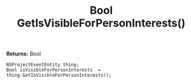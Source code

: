 ﻿---
uid: crmscript_ref_NSProjectEventEntity_GetIsVisibleForPersonInterests
title: Bool GetIsVisibleForPersonInterests()
intellisense: NSProjectEventEntity.GetIsVisibleForPersonInterests
keywords: NSProjectEventEntity, GetIsVisibleForPersonInterests
so.topic: reference
---



**Returns:** Bool


```crmscript
NSProjectEventEntity thing;
Bool isVisibleForPersonInterests  = thing.GetIsVisibleForPersonInterests();
```


